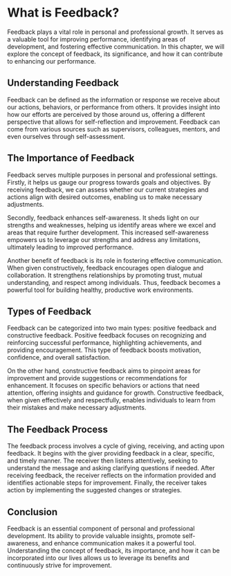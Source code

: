 What is Feedback?
============================

Feedback plays a vital role in personal and professional growth. It serves as a valuable tool for improving performance, identifying areas of development, and fostering effective communication. In this chapter, we will explore the concept of feedback, its significance, and how it can contribute to enhancing our performance.

Understanding Feedback
----------------------

Feedback can be defined as the information or response we receive about our actions, behaviors, or performance from others. It provides insight into how our efforts are perceived by those around us, offering a different perspective that allows for self-reflection and improvement. Feedback can come from various sources such as supervisors, colleagues, mentors, and even ourselves through self-assessment.

The Importance of Feedback
--------------------------

Feedback serves multiple purposes in personal and professional settings. Firstly, it helps us gauge our progress towards goals and objectives. By receiving feedback, we can assess whether our current strategies and actions align with desired outcomes, enabling us to make necessary adjustments.

Secondly, feedback enhances self-awareness. It sheds light on our strengths and weaknesses, helping us identify areas where we excel and areas that require further development. This increased self-awareness empowers us to leverage our strengths and address any limitations, ultimately leading to improved performance.

Another benefit of feedback is its role in fostering effective communication. When given constructively, feedback encourages open dialogue and collaboration. It strengthens relationships by promoting trust, mutual understanding, and respect among individuals. Thus, feedback becomes a powerful tool for building healthy, productive work environments.

Types of Feedback
-----------------

Feedback can be categorized into two main types: positive feedback and constructive feedback. Positive feedback focuses on recognizing and reinforcing successful performance, highlighting achievements, and providing encouragement. This type of feedback boosts motivation, confidence, and overall satisfaction.

On the other hand, constructive feedback aims to pinpoint areas for improvement and provide suggestions or recommendations for enhancement. It focuses on specific behaviors or actions that need attention, offering insights and guidance for growth. Constructive feedback, when given effectively and respectfully, enables individuals to learn from their mistakes and make necessary adjustments.

The Feedback Process
--------------------

The feedback process involves a cycle of giving, receiving, and acting upon feedback. It begins with the giver providing feedback in a clear, specific, and timely manner. The receiver then listens attentively, seeking to understand the message and asking clarifying questions if needed. After receiving feedback, the receiver reflects on the information provided and identifies actionable steps for improvement. Finally, the receiver takes action by implementing the suggested changes or strategies.

Conclusion
----------

Feedback is an essential component of personal and professional development. Its ability to provide valuable insights, promote self-awareness, and enhance communication makes it a powerful tool. Understanding the concept of feedback, its importance, and how it can be incorporated into our lives allows us to leverage its benefits and continuously strive for improvement.
